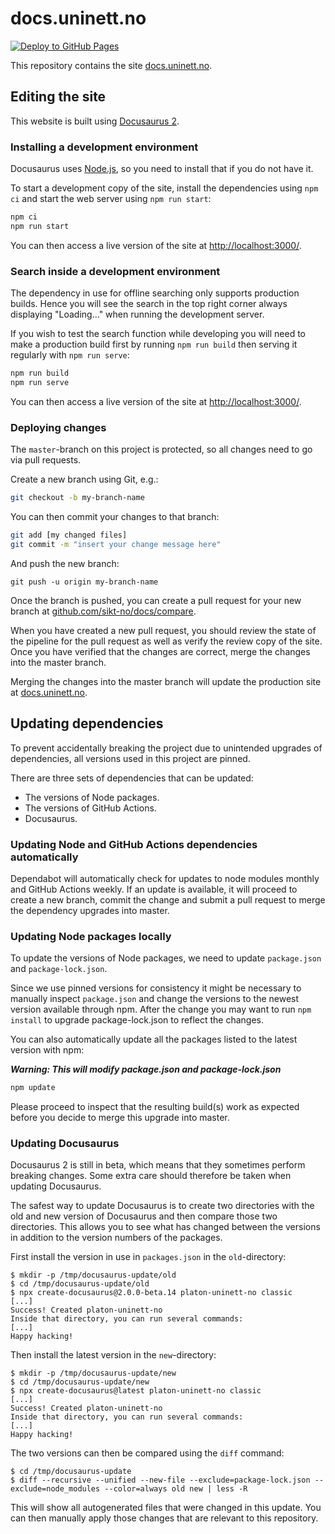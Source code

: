 # docs.uninett.no

[![Deploy to GitHub Pages](https://github.com/sikt-no/docs/actions/workflows/deploy.yml/badge.svg?branch=master)](https://github.com/sikt-no/docs/actions/workflows/deploy.yml)

This repository contains the site [docs.uninett.no](https://docs.uninett.no/).


## Editing the site

This website is built using [Docusaurus 2](https://docusaurus.io/).


### Installing a development environment

Docusaurus uses [Node.js](https://nodejs.org/), so you need to install that if you do not have it.

To start a development copy of the site, install the dependencies using `npm ci` and start the web server
 using `npm run start`:

```sh
npm ci
npm run start
```

You can then access a live version of the site at [http://localhost:3000/](http://localhost:3000/).

### Search inside a development environment

The dependency in use for offline searching only supports production builds. Hence you will see the search in the top right corner always displaying "Loading..." when running the development server.

If you wish to test the search function while developing you will need to make a production build first by running `npm run build` then serving it regularly with `npm run serve`:

```sh
npm run build
npm run serve
```

You can then access a live version of the site at [http://localhost:3000/](http://localhost:3000/).

### Deploying changes

The `master`-branch on this project is protected, so all changes need to go via pull requests.

Create a new branch using Git, e.g.:

```sh
git checkout -b my-branch-name
```

You can then commit your changes to that branch:

```sh
git add [my changed files]
git commit -m "insert your change message here"
```

And push the new branch:

```
git push -u origin my-branch-name
```

Once the branch is pushed, you can create a pull request for your new branch at [github.com/sikt-no/docs/compare](https://github.com/sikt-no/docs/compare).

When you have created a new pull request, you should review the state of the pipeline for the pull request as well as verify the review copy of the site.
Once you have verified that the changes are correct, merge the changes into the master branch.

Merging the changes into the master branch will update the production site at [docs.uninett.no](https://docs.uninett.no/).


## Updating dependencies

To prevent accidentally breaking the project due to unintended upgrades of dependencies, all versions used in this project are pinned.

There are three sets of dependencies that can be updated:

* The versions of Node packages.
* The versions of GitHub Actions.
* Docusaurus.

### Updating Node and GitHub Actions dependencies automatically
Dependabot will automatically check for updates to node modules monthly and GitHub Actions weekly. If an update is available, it will proceed to create a new branch, commit the change and submit a pull request to merge the dependency upgrades into master.

### Updating Node packages locally

To update the versions of Node packages, we need to update `package.json` and `package-lock.json`.

Since we use pinned versions for consistency it might be necessary to manually inspect `package.json` and change the versions to the newest version available through npm. After the change you may want to run `npm install` to upgrade package-lock.json to reflect the changes.

You can also automatically update all the packages listed to the latest version with npm:

***Warning: This will modify package.json and package-lock.json***

```sh
npm update
```

Please proceed to inspect that the resulting build(s) work as expected before you decide to merge this upgrade into master.

### Updating Docusaurus

Docusaurus 2 is still in beta, which means that they sometimes perform breaking changes.
Some extra care should therefore be taken when updating Docusaurus.

The safest way to update Docusaurus is to create two directories with the old and new version of Docusaurus and then compare those two directories.
This allows you to see what has changed between the versions in addition to the version numbers of the packages.

First install the version in use in `packages.json` in the `old`-directory:

```console
$ mkdir -p /tmp/docusaurus-update/old
$ cd /tmp/docusaurus-update/old
$ npx create-docusaurus@2.0.0-beta.14 platon-uninett-no classic
[...]
Success! Created platon-uninett-no
Inside that directory, you can run several commands:
[...]
Happy hacking!
```

Then install the latest version in the `new`-directory:

```console
$ mkdir -p /tmp/docusaurus-update/new
$ cd /tmp/docusaurus-update/new
$ npx create-docusaurus@latest platon-uninett-no classic
[...]
Success! Created platon-uninett-no
Inside that directory, you can run several commands:
[...]
Happy hacking!
```

The two versions can then be compared using the `diff` command:

```console
$ cd /tmp/docusaurus-update
$ diff --recursive --unified --new-file --exclude=package-lock.json --exclude=node_modules --color=always old new | less -R
```

This will show all autogenerated files that were changed in this update.
You can then manually apply those changes that are relevant to this repository.
